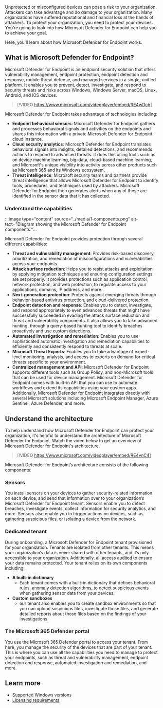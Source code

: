 Unprotected or misconfigured devices can pose a risk to your organization. Attackers can take advantage and do damage to your organization. Many organizations have suffered reputational and financial loss at the hands of attackers. To protect your organization, you need to protect your devices. You're going to look into how Microsoft Defender for Endpoint can help you to achieve your goal.

Here, you'll learn about how Microsoft Defender for Endpoint works.

## What is Microsoft Defender for Endpoint?

Microsoft Defender for Endpoint is an endpoint security solution that offers vulnerability management, endpoint protection, endpoint detection and response, mobile threat defense, and managed services in a single, unified platform.  It enables you to prevent, detect, investigate, and respond to security threats and risks across Windows, Windows Server, macOS, Linux, Android, and iOS devices.

> [!VIDEO https://www.microsoft.com/videoplayer/embed/RE4wDob]

Microsoft Defender for Endpoint takes advantage of technologies including:

- **Endpoint behavioral sensors**: Microsoft Defender for Endpoint gathers and processes behavioral signals and activities on the endpoints and shares this information with a private Microsoft Defender for Endpoint cloud instance.
- **Cloud security analytics**: Microsoft Defender for Endpoint translates behavioral signals into insights, detailed detections, and recommends actions to respond to advanced threats. It does this using tools such as on device machine learning, big-data, cloud-based machine learning, and Microsoft's unique visibility into activity across other products such as Microsoft 365 and its Windows ecosystem.
- **Threat intelligence**: Microsoft security teams and partners provide threat intelligence that allows Microsoft Defender for Endpoint to identify tools, procedures, and techniques used by attackers. Microsoft Defender for Endpoint then generates alerts when any of these are identified in the sensor data that it has collected.

### Understand the capabilities

:::image type="content" source="../media/1-components.png" alt-text="Diagram showing the Microsoft Defender for Endpoint components.":::

Microsoft Defender for Endpoint provides protection through several different capabilities:

- **Threat and vulnerability management**: Provides risk-based discovery, prioritization, and remediation of misconfigurations and vulnerabilities across your endpoints.
- **Attack surface reduction**: Helps you to resist attacks and exploitation by applying mitigation techniques and ensuring configuration settings are set properly. It provides protections such as application control, network protection, and web protection, to regulate access to your applications, domains, IP address, and more.
- **Next-generation protection**: Protects against emerging threats through behavior-based antivirus protection, and cloud-delivered protection.
- **Endpoint detection and response**: Enables you to detect, investigate, and respond appropriately to even advanced threats that might have successfully succeeded in evading the attack surface reduction and threat and vulnerability components. It also allows you to take advanced hunting, through a query-based hunting tool to identify breaches proactively and use custom detections.
- **Automated investigation and remediation**: Enables you to use sophisticated automatic investigation and remediation capabilities to efficiently and consistently respond to threats at scale.
- **Microsoft Threat Experts**: Enables you to take advantage of expert-level monitoring, analysis, and access to experts on demand for critical threats specific to your environment.
- **Centralized management and API**:  Microsoft Defender for Endpoint supports different tools such as Group Policy, and non-Microsoft tools that can be used for device management. Microsoft Defender for Endpoint comes with built-in API that you can use to automate workflows and extend its capabilities using your custom apps. Additionally, Microsoft Defender for Endpoint integrates directly with several Microsoft solutions including Microsoft Endpoint Manager, Azure Sentinel, Azure Defender, and more.

## Understand the architecture

To help understand how Microsoft Defender for Endpoint can protect your organization, it's helpful to understand the architecture of Microsoft Defender for Endpoint. Watch the video below to get an overview of Microsoft Defender for Endpoint's architecture.

> [!VIDEO https://www.microsoft.com/videoplayer/embed/RE4vnC4]

Microsoft Defender for Endpoint’s architecture consists of the following components:

### Sensors

You install sensors on your devices to gather security-related information on each device, and send that information over to your organization’s Microsoft Defender for Endpoint tenant. Sensors enable you to detect breaches, investigate events, collect information for security analytics, and more. Sensors also enable you to trigger actions on devices, such as gathering suspicious files, or isolating a device from the network.

### Dedicated tenant

During onboarding, a Microsoft Defender for Endpoint tenant provisioned for your organization. Tenants are isolated from other tenants. This means your organization’s data is never shared with other tenants, and it’s only accessible to your organization. Additionally, all access audited to ensure your data remains protected.  Your tenant relies on its own components including:

- **A built-in dictionary**
  - Each tenant comes with a built-in dictionary that defines behavioral rules, anomaly detection algorithms, to detect suspicious events when gathering sensor data from your devices.
- **Custom sandboxes**
  - our tenant also enables you to create sandbox environments so that you can upload suspicious files, investigate those files, and generate detailed reports about those files based on the findings of your investigations.

### The Microsoft 365 Defender portal

You use the Microsoft 365 Defender portal to access your tenant. From here, you manage the security of the devices that are part of your tenant. This is where you can use all the capabilities you need to manage to protect your endpoints, such as threat and vulnerability management, endpoint detection and response, automated investigation and remediation, and more.

## Learn more

- [Supported Windows versions](/microsoft-365/security/defender-endpoint/minimum-requirements?view=o365-worldwide#hardware-and-software-requirements&preserve-view=true)
- [Licensing requirements](/microsoft-365/security/defender-endpoint/minimum-requirements?view=o365-worldwide#hardware-and-software-requirements&preserve-view=true)

